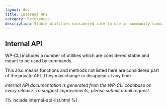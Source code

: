 ```yaml
---
layout: doc
title: Internal API
category: References
description: Stable utilities considered safe to use in community commands.
---
```


## Internal API

WP-CLI includes a number of utilities which are considered stable and meant to be used by commands.

This also means functions and methods not listed here are considered part of the private API. They may change or disappear at any time.

*Internal API documentation is generated from the WP-CLI codebase on every release. To suggest improvements, please submit a pull request.*

{% include internal-api-list.html %}
